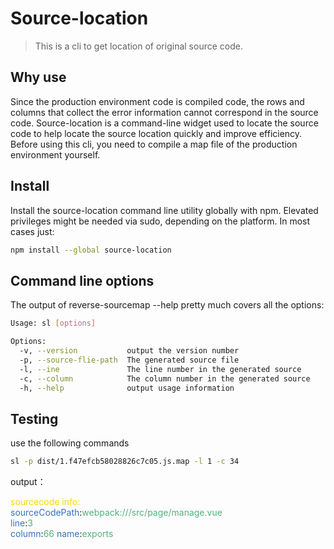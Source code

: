 # Source-location
> This is a cli to get location of original source code.

## Why use  
Since the production environment code is compiled code, the rows and columns that collect the error information cannot correspond in the source code. Source-location is a command-line widget used to locate the source code to help locate the source location quickly and improve efficiency. Before using this cli, you need to compile a map file of the production environment yourself.

## Install
Install the source-location command line utility globally with npm. Elevated privileges might be needed via sudo, depending on the platform. In most cases just:  
```bash
npm install --global source-location
```
## Command line options  
The output of reverse-sourcemap --help pretty much covers all the options:  
```bash
Usage: sl [options]

Options:
  -v, --version           output the version number
  -p, --source-flie-path  The generated source file
  -l, --ine               The line number in the generated source
  -c, --column            The column number in the generated source
  -h, --help              output usage information
```

## Testing
use the following commands
```bash
sl -p dist/1.f47efcb58028826c7c05.js.map -l 1 -c 34 
```
output：

<font color=#FFD700 >sourcecode info:</font>  
<font color=#3771c1 >sourceCodePath</font>:<font color=#52b17b >webpack:///src/page/manage.vue</font>  
<font color=#3771c1 >line</font>:<font color=#52b17b >3</font>  
<font color=#3771c1 >column</font>:<font color=#52b17b >66</font>
<font color=#3771c1 >name</font>:<font color=#52b17b >exports</font>
